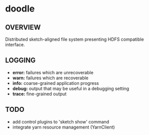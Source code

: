 # doodle
## OVERVIEW
Distributed sketch-aligned file system presenting HDFS compatible interface.

## LOGGING
- __error:__ failures which are unrecoverable
- __warn:__ failures which are recoverable
- __info:__ coarse-grained application progress
- __debug:__ output that may be useful in a debugging setting
- __trace:__ fine-grained output

## TODO
- add control plugins to 'sketch show' command
- integrate yarn resource management (YarnClient)
